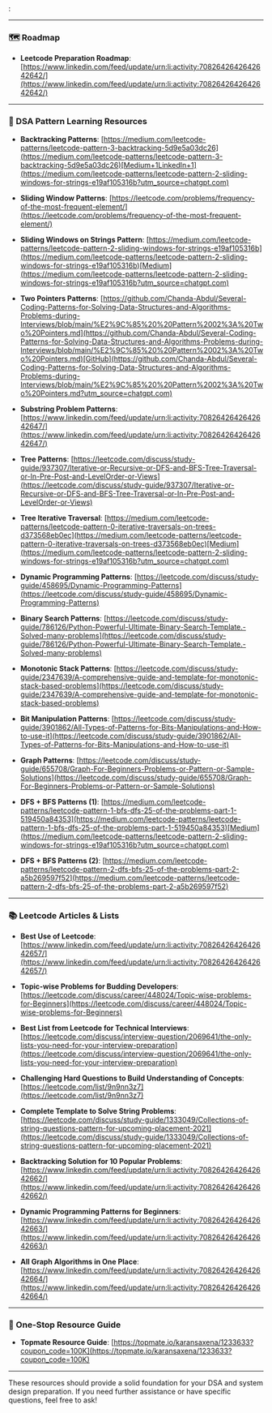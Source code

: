 :

---

### 🗺️ Roadmap

- **Leetcode Preparation Roadmap**: [https://www.linkedin.com/feed/update/urn:li:activity:7082642642642642642/](https://www.linkedin.com/feed/update/urn:li:activity:7082642642642642642/)
    

---

### 🧩 DSA Pattern Learning Resources

- **Backtracking Patterns**: [https://medium.com/leetcode-patterns/leetcode-pattern-3-backtracking-5d9e5a03dc26](https://medium.com/leetcode-patterns/leetcode-pattern-3-backtracking-5d9e5a03dc26)[Medium+1LinkedIn+1](https://medium.com/leetcode-patterns/leetcode-pattern-2-sliding-windows-for-strings-e19af105316b?utm_source=chatgpt.com)
    
- **Sliding Window Patterns**: [https://leetcode.com/problems/frequency-of-the-most-frequent-element/](https://leetcode.com/problems/frequency-of-the-most-frequent-element/)
    
- **Sliding Windows on Strings Pattern**: [https://medium.com/leetcode-patterns/leetcode-pattern-2-sliding-windows-for-strings-e19af105316b](https://medium.com/leetcode-patterns/leetcode-pattern-2-sliding-windows-for-strings-e19af105316b)[Medium](https://medium.com/leetcode-patterns/leetcode-pattern-2-sliding-windows-for-strings-e19af105316b?utm_source=chatgpt.com)
    
- **Two Pointers Patterns**: [https://github.com/Chanda-Abdul/Several-Coding-Patterns-for-Solving-Data-Structures-and-Algorithms-Problems-during-Interviews/blob/main/%E2%9C%85%20%20Pattern%2002%3A%20Two%20Pointers.md](https://github.com/Chanda-Abdul/Several-Coding-Patterns-for-Solving-Data-Structures-and-Algorithms-Problems-during-Interviews/blob/main/%E2%9C%85%20%20Pattern%2002%3A%20Two%20Pointers.md)[GitHub](https://github.com/Chanda-Abdul/Several-Coding-Patterns-for-Solving-Data-Structures-and-Algorithms-Problems-during-Interviews/blob/main/%E2%9C%85%20%20Pattern%2002%3A%20Two%20Pointers.md?utm_source=chatgpt.com)
    
- **Substring Problem Patterns**: [https://www.linkedin.com/feed/update/urn:li:activity:7082642642642642647/](https://www.linkedin.com/feed/update/urn:li:activity:7082642642642642647/)
    
- **Tree Patterns**: [https://leetcode.com/discuss/study-guide/937307/Iterative-or-Recursive-or-DFS-and-BFS-Tree-Traversal-or-In-Pre-Post-and-LevelOrder-or-Views](https://leetcode.com/discuss/study-guide/937307/Iterative-or-Recursive-or-DFS-and-BFS-Tree-Traversal-or-In-Pre-Post-and-LevelOrder-or-Views)
    
- **Tree Iterative Traversal**: [https://medium.com/leetcode-patterns/leetcode-pattern-0-iterative-traversals-on-trees-d373568eb0ec](https://medium.com/leetcode-patterns/leetcode-pattern-0-iterative-traversals-on-trees-d373568eb0ec)[Medium](https://medium.com/leetcode-patterns/leetcode-pattern-2-sliding-windows-for-strings-e19af105316b?utm_source=chatgpt.com)
    
- **Dynamic Programming Patterns**: [https://leetcode.com/discuss/study-guide/458695/Dynamic-Programming-Patterns](https://leetcode.com/discuss/study-guide/458695/Dynamic-Programming-Patterns)
    
- **Binary Search Patterns**: [https://leetcode.com/discuss/study-guide/786126/Python-Powerful-Ultimate-Binary-Search-Template.-Solved-many-problems](https://leetcode.com/discuss/study-guide/786126/Python-Powerful-Ultimate-Binary-Search-Template.-Solved-many-problems)
    
- **Monotonic Stack Patterns**: [https://leetcode.com/discuss/study-guide/2347639/A-comprehensive-guide-and-template-for-monotonic-stack-based-problems](https://leetcode.com/discuss/study-guide/2347639/A-comprehensive-guide-and-template-for-monotonic-stack-based-problems)
    
- **Bit Manipulation Patterns**: [https://leetcode.com/discuss/study-guide/3901862/All-Types-of-Patterns-for-Bits-Manipulations-and-How-to-use-it](https://leetcode.com/discuss/study-guide/3901862/All-Types-of-Patterns-for-Bits-Manipulations-and-How-to-use-it)
    
- **Graph Patterns**: [https://leetcode.com/discuss/study-guide/655708/Graph-For-Beginners-Problems-or-Pattern-or-Sample-Solutions](https://leetcode.com/discuss/study-guide/655708/Graph-For-Beginners-Problems-or-Pattern-or-Sample-Solutions)
    
- **DFS + BFS Patterns (1)**: [https://medium.com/leetcode-patterns/leetcode-pattern-1-bfs-dfs-25-of-the-problems-part-1-519450a84353](https://medium.com/leetcode-patterns/leetcode-pattern-1-bfs-dfs-25-of-the-problems-part-1-519450a84353)[Medium](https://medium.com/leetcode-patterns/leetcode-pattern-2-sliding-windows-for-strings-e19af105316b?utm_source=chatgpt.com)
    
- **DFS + BFS Patterns (2)**: [https://medium.com/leetcode-patterns/leetcode-pattern-2-dfs-bfs-25-of-the-problems-part-2-a5b269597f52](https://medium.com/leetcode-patterns/leetcode-pattern-2-dfs-bfs-25-of-the-problems-part-2-a5b269597f52)
    

---

### 📚 Leetcode Articles & Lists

- **Best Use of Leetcode**: [https://www.linkedin.com/feed/update/urn:li:activity:7082642642642642657/](https://www.linkedin.com/feed/update/urn:li:activity:7082642642642642657/)
    
- **Topic-wise Problems for Budding Developers**: [https://leetcode.com/discuss/career/448024/Topic-wise-problems-for-Beginners](https://leetcode.com/discuss/career/448024/Topic-wise-problems-for-Beginners)
    
- **Best List from Leetcode for Technical Interviews**: [https://leetcode.com/discuss/interview-question/2069641/the-only-lists-you-need-for-your-interview-preparation](https://leetcode.com/discuss/interview-question/2069641/the-only-lists-you-need-for-your-interview-preparation)
    
- **Challenging Hard Questions to Build Understanding of Concepts**: [https://leetcode.com/list/9n9nn3z7](https://leetcode.com/list/9n9nn3z7)
    
- **Complete Template to Solve String Problems**: [https://leetcode.com/discuss/study-guide/1333049/Collections-of-string-questions-pattern-for-upcoming-placement-2021](https://leetcode.com/discuss/study-guide/1333049/Collections-of-string-questions-pattern-for-upcoming-placement-2021)
    
- **Backtracking Solution for 10 Popular Problems**: [https://www.linkedin.com/feed/update/urn:li:activity:7082642642642642662/](https://www.linkedin.com/feed/update/urn:li:activity:7082642642642642662/)
    
- **Dynamic Programming Patterns for Beginners**: [https://www.linkedin.com/feed/update/urn:li:activity:7082642642642642663/](https://www.linkedin.com/feed/update/urn:li:activity:7082642642642642663/)
    
- **All Graph Algorithms in One Place**: [https://www.linkedin.com/feed/update/urn:li:activity:7082642642642642664/](https://www.linkedin.com/feed/update/urn:li:activity:7082642642642642664/)
    

---

### 🎯 One-Stop Resource Guide

- **Topmate Resource Guide**: [https://topmate.io/karansaxena/1233633?coupon_code=100K](https://topmate.io/karansaxena/1233633?coupon_code=100K)
    

---

These resources should provide a solid foundation for your DSA and system design preparation. If you need further assistance or have specific questions, feel free to ask!